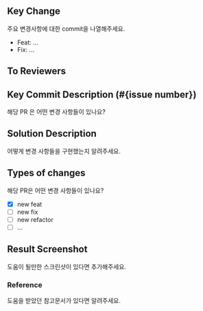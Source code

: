 ## Key Change

주요 변경사항에 대한 commit을 나열해주세요.

- Feat: ...
- Fix: ...

## To Reviewers

## Key Commit Description (#{issue number})

해당 PR 은 어떤 변경 사항들이 있나요?

## Solution Description

어떻게 변경 사항들을 구현했는지 알려주세요.

## Types of changes

해당 PR은 어떤 변경 사항들이 있나요?

- [x] new feat
- [ ] new fix
- [ ] new refactor
- [ ] ...

## Result Screenshot

도움이 될만한 스크린샷이 있다면 추가해주세요.

### Reference

도움을 받았던 참고문서가 있다면 알려주세요.

